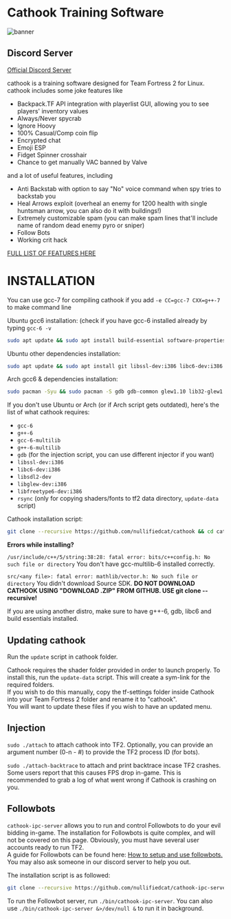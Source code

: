 # Cathook Training Software
![banner](http://i.imgur.com/w96wdtE.png)

## Discord Server
[Official Discord Server](https://discord.gg/kvNVNSX)

cathook is a training software designed for Team Fortress 2 for Linux. cathook includes some joke features like

* Backpack.TF API integration with playerlist GUI, allowing you to see players' inventory values
* Always/Never spycrab
* Ignore Hoovy
* 100% Casual/Comp coin flip
* Encrypted chat
* Emoji ESP
* Fidget Spinner crosshair
* Chance to get manually VAC banned by Valve

and a lot of useful features, including

* Anti Backstab with option to say "No" voice command when spy tries to backstab you
* Heal Arrows exploit (overheal an enemy for 1200 health with single huntsman arrow, you can also do it with buildings!)
* Extremely customizable spam (you can make spam lines that'll include name of random dead enemy pyro or sniper)
* Follow Bots
* Working crit hack

[FULL LIST OF FEATURES HERE](https://github.com/nullifiedcat/cathook/wiki/List-of-features)

# INSTALLATION

You can use gcc-7 for compiling cathook if you add `-e CC=gcc-7 CXX=g++-7` to make command line

Ubuntu gcc6 installation: (check if you have gcc-6 installed already by typing `gcc-6 -v`
```bash
sudo apt update && sudo apt install build-essential software-properties-common -y && sudo add-apt-repository ppa:ubuntu-toolchain-r/test -y && sudo apt update && sudo apt install gcc-snapshot g++-6-multilib gcc-6 g++-6 -y
```

Ubuntu other dependencies installation:

```bash
sudo apt update && sudo apt install git libssl-dev:i386 libc6-dev:i386 gdb libsdl2-dev libglew-dev:i386 libfreetype6-dev:i386 -y 
```


Arch gcc6 & dependencies installation:
```bash
sudo pacman -Syu && sudo pacman -S gdb gdb-common glew1.10 lib32-glew1.10 rsync --noconfirm && yes | sudo pacman -U https://archive.archlinux.org/packages/g/gcc-multilib/gcc-multilib-6.3.1-2-x86_64.pkg.tar.xz https://archive.archlinux.org/packages/g/gcc-libs-multilib/gcc-libs-multilib-6.3.1-2-x86_64.pkg.tar.xz https://archive.archlinux.org/packages/l/lib32-gcc-libs/lib32-gcc-libs-6.3.1-2-x86_64.pkg.tar.xz
```

If you don't use Ubuntu or Arch (or if Arch script gets outdated), here's the list of what cathook requires:

* `gcc-6`
* `g++-6`
* `gcc-6-multilib`
* `g++-6-multilib`
* `gdb` (for the injection script, you can use different injector if you want)
* `libssl-dev:i386`
* `libc6-dev:i386`
* `libsdl2-dev`
* `libglew-dev:i386`
* `libfreetype6-dev:i386`
* `rsync` (only for copying shaders/fonts to tf2 data directory, `update-data` script)


Cathook installation script:
```bash
git clone --recursive https://github.com/nullifiedcat/cathook && cd cathook && bash build-tf2 && bash update-data
```

**Errors while installing?**

`/usr/include/c++/5/string:38:28: fatal error: bits/c++config.h: No such file or directory`
You don't have gcc-multilib-6 installed correctly.

`src/<any file>: fatal error: mathlib/vector.h: No such file or directory`
You didn't download Source SDK. **DO NOT DOWNLOAD CATHOOK USING "DOWNLOAD .ZIP" FROM GITHUB. USE git clone --recursive!**

If you are using another distro, make sure to have g++-6, gdb, libc6 and build essentials installed.

## Updating cathook
Run the `update` script in cathook folder.

Cathook requires the shader folder provided in order to launch properly. To install this, run the `update-data` script. This will create a sym-link for the required folders.  
If you wish to do this manually, copy the tf-settings folder inside Cathook into your Team Fortress 2 folder and rename it to "cathook".  
You will want to update these files if you wish to have an updated menu.

## Injection
`sudo ./attach` to attach cathook into TF2. Optionally, you can provide an argument number (0-n - #) to provide the TF2 process ID (for bots).

`sudo ./attach-backtrace` to attach and print backtrace incase TF2 crashes. Some users report that this causes FPS drop in-game. This is recommended to grab a log of what went wrong if Cathook is crashing on you.

## Followbots
`cathook-ipc-server` allows you to run and control Followbots to do your evil bidding in-game. The installation for Followbots is quite complex, and will not be covered on this page. Obviously, you must have several user accounts ready to run TF2.  
A guide for Followbots can be found here: [How to setup and use followbots.](https://www.youtube.com/watch?v=kns5-nw7xUg)  
You may also ask someone in our discord server to help you out.

The installation script is as followed:
```bash
git clone --recursive https://github.com/nullifiedcat/cathook-ipc-server && cd cathook-ipc-server && make -j4
```
To run the Followbot server, run `./bin/cathook-ipc-server`. You can also use `./bin/cathook-ipc-server &>/dev/null &` to run it in background.
